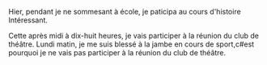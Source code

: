 Hier, pendant je ne sommesant à école, je paticipa au cours d'histoire Intéressant.

Cette après midi à dix-huit heures, je vais participer à la réunion du club de théâtre.
Lundi matin, je me suis blessé à la jambe en cours de sport,c#est pourquoi je ne vais pas participer à la réunion du club de théâtre.
